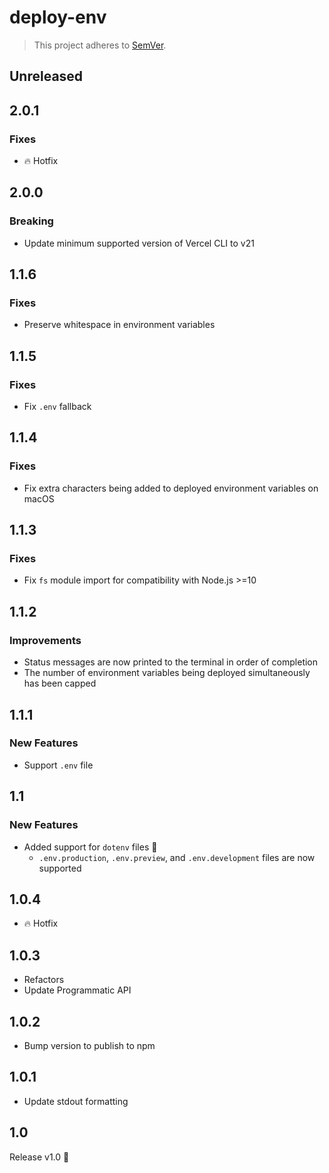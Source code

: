 # deploy-env
> This project adheres to [SemVer](https://semver.org).

## Unreleased

## 2.0.1
### Fixes
- 🔥 Hotfix

## 2.0.0
### Breaking
- Update minimum supported version of Vercel CLI to v21

## 1.1.6
### Fixes
- Preserve whitespace in environment variables

## 1.1.5
### Fixes
- Fix `.env` fallback

## 1.1.4
### Fixes
- Fix extra characters being added to deployed environment variables on macOS

## 1.1.3
### Fixes
- Fix `fs` module import for compatibility with Node.js >=10

## 1.1.2
### Improvements
- Status messages are now printed to the terminal in order of completion
- The number of environment variables being deployed simultaneously has been capped

## 1.1.1
### New Features
- Support `.env` file

## 1.1
### New Features
- Added support for `dotenv` files 🙌
  - `.env.production`, `.env.preview`, and `.env.development` files are now supported

## 1.0.4
- 🔥 Hotfix

## 1.0.3
- Refactors
- Update Programmatic API

## 1.0.2
- Bump version to publish to npm

## 1.0.1
- Update stdout formatting

## 1.0
Release v1.0 🙌
